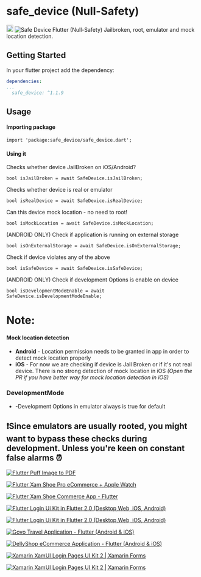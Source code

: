 # safe_device (Null-Safety)

<a href="https://pub.dev/packages/safe_device"><img src="https://img.shields.io/badge/pub-1.1.9-blue" alt="Safe Device" height="18"></a>
<img src="https://imgur.com/Vw4Z93n.png" alt="Safe Device">
Flutter (Null-Safety) Jailbroken, root, emulator and mock location detection.

## Getting Started

In your flutter project add the dependency:

```yml
dependencies:
...
  safe_device: ^1.1.9
```

## Usage

#### Importing package

```
import 'package:safe_device/safe_device.dart';
```

#### Using it

Checks whether device JailBroken on iOS/Android?

```
bool isJailBroken = await SafeDevice.isJailBroken;
```

Checks whether device is real or emulator

```
bool isRealDevice = await SafeDevice.isRealDevice;
```

Can this device mock location - no need to root!

```
bool isMockLocation = await SafeDevice.isMockLocation;
```

(ANDROID ONLY) Check if application is running on external storage

```
bool isOnExternalStorage = await SafeDevice.isOnExternalStorage;
```

Check if device violates any of the above

```
bool isSafeDevice = await SafeDevice.isSafeDevice;
```

(ANDROID ONLY) Check if development Options is enable on device

```
bool isDevelopmentModeEnable = await SafeDevice.isDevelopmentModeEnable;
```

# Note:

#### Mock location detection

* **Android** - Location permission needs to be granted in app in order to detect mock location
  properly
* **iOS** - For now we are checking if device is Jail Broken or if it's not real device. There is no
  strong detection of mock location in iOS *(Open the PR if you have better way for mock location
  detection in iOS)*

### DevelopmentMode

* -Development Options in emulator always is true for default

## ❗Since emulators are usually rooted, you might want to bypass these checks during development. Unless you're keen on constant false alarms ⏰

<a href="https://codecanyon.net/item/flutter-puff-image-to-pdf/50878345"><img src="https://market-resized.envatousercontent.com/codecanyon.net/files/488429966/puffimagetopdf.png?auto=format&q=94&cf_fit=crop&gravity=top&h=8000&w=590&s=da4085a658c9566524df2de171d65f19fcf1d3457226bce78b8b0f7cd7f5602f" alt="Flutter Puff Image to PDF" border="0" />
</a>

<a href="https://codecanyon.net/item/flutter-xam-shoe-pro-ecommerce-apple-watch/46897280"><img src="https://codecanyon.img.customer.envatousercontent.com/files/458084248/xamshoespro_main.png?auto=compress%2Cformat&q=80&fit=crop&crop=top&max-h=8000&max-w=590&s=57d3c96fde1fb475fd6708083e41f3d1c" alt="Flutter Xam Shoe Pro eCommerce + Apple Watch" border="0" /></a>

<a href="https://codecanyon.net/item/flutter-xam-shoe-commerce-app-flutter/46724667"><img src="https://codecanyon.img.customer.envatousercontent.com/files/456850008/xamshoes_main.png?auto=compress%2Cformat&q=80&fit=crop&crop=top&max-h=8000&max-w=590&s=67b35618901612d1d113f7eb91818adc" alt="Flutter Xam Shoe Commerce App - Flutter" border="0" />

<a href="https://codecanyon.net/item/flutter-fruit-market-app-in-flutter-mobilewebtablet/33060290"><img src="https://codecanyon.img.customer.envatousercontent.com/files/347934322/nova_main.png?auto=compress%2Cformat&q=80&fit=crop&crop=top&max-h=8000&max-w=590&s=af3e47818bfab193408bda2305bd9ed0.png" alt="Flutter Login Ui Kit in Flutter 2.0 (Desktop,Web, iOS, Android)" border="0" /></a>

<a href="https://codecanyon.net/item/flutter-login-ui-kit-in-flutter-20-ios-android-desktop-web/31406951"><img border="0" alt="Flutter Login Ui Kit in Flutter 2.0 (Desktop,Web, iOS, Android)" src="https://codecanyon.img.customer.envatousercontent.com/files/331910835/Flutter_login_ui_kit.png?auto=compress%2Cformat&q=80&fit=crop&crop=top&max-h=8000&max-w=590&s=b17534f543079295c3c8754fa4a5c9cf.png"></a>

<a href="https://codecanyon.net/item/flutter-govo-travel-app-in-flutter/29883635"><img border="0" alt="Govo Travel Application - Flutter (Android & iOS)" src="https://codecanyon.img.customer.envatousercontent.com/files/345338996/govo2.png?auto=compress%2Cformat&q=80&fit=crop&crop=top&max-h=8000&max-w=590&s=b43d49708656a7ba0a48c7fb5777b693.png"></a>

<a href="https://codecanyon.net/item/flutter-dellyshop-ecommerce-app/28804937"><img border="0" alt="DellyShop eCommerce Application - Flutter (Android & iOS)" src="https://codecanyon.img.customer.envatousercontent.com/files/308327237/DellyShopFlutterPromo.png?auto=compress%2Cformat&q=80&fit=crop&crop=top&max-h=8000&max-w=590&s=5447666419ae5503483811bec97d80dc.png"></a>

<a href="https://codecanyon.net/item/flutter-dellyshop-ecommerce-app/28804937"><img border="0" alt="Xamarin XamUI Login Pages UI Kit 2 | Xamarin Forms" src="https://codecanyon.img.customer.envatousercontent.com/files/312189232/wnvatopromo.png?auto=compress%2Cformat&q=80&fit=crop&crop=top&max-h=8000&max-w=590&s=a9d3331d604324ff0de0b6fa8b5ebcb1.png"></a>

<a href="https://codecanyon.net/item/flutter-dellyshop-ecommerce-app/28804937"><img border="0" alt="Xamarin XamUI Login Pages UI Kit 2 | Xamarin Forms" src="https://codecanyon.img.customer.envatousercontent.com/files/312189232/wnvatopromo.png?auto=compress%2Cformat&q=80&fit=crop&crop=top&max-h=8000&max-w=590&s=a9d3331d604324ff0de0b6fa8b5ebcb1.png"></a>


